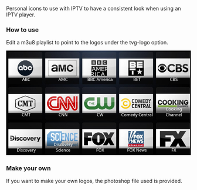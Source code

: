 Personal icons to use with IPTV to have a consistent look when using an IPTV player.

### How to use
Edit a m3u8 playlist to point to the logos under the tvg-logo option.

![screenshot](screenshot.jpeg)

### Make your own
If you want to make your own logos, the photoshop file used is provided.
